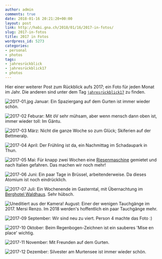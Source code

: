 ```yaml
---
author: admin
comments: true
date: 2018-01-16 20:21:20+00:00
layout: post
link: http://habi.gna.ch/2018/01/16/2017-in-fotos/
slug: 2017-in-fotos
title: 2017 in Fotos
wordpress_id: 5273
categories:
- personal
- photos
tags:
- jahresrückblick
- jahresrückblick17
- photos
---
```


Hier einer weiterer Post zum Rückblick aufs 2017; ein Foto für jeden Monat im Jahr.
Die anderen sind unter dem Tag [`jahresrückblick17`](http://habi.gna.ch/tag/jahresruckblick17) zu finden.

![2017-01.jpg](http://habi.gna.ch/wp-content/uploads/2018/01/2017-01.jpg)
Januar: Ein Spaziergang auf dem Gurten ist immer wieder schön.

![2017-02](http://habi.gna.ch/wp-content/uploads/2018/01/2017-02.jpg)
Feburar: Mit öV sehr mühsam, aber wenn mensch dann oben ist, immer wieder toll: Im Gäntu.

![2017-03](http://habi.gna.ch/wp-content/uploads/2018/01/2017-03.jpg)
März: Nicht die ganze Woche so zum Glück; Skiferien auf der Bettmeralp.

![2017-04](http://habi.gna.ch/wp-content/uploads/2018/01/2017-04.jpg)
April: Der Frühling ist da, ein Nachmittag im Schadaupark in Thun.

![2017-05](http://habi.gna.ch/wp-content/uploads/2018/01/2017-05.jpg)
Mai: Für knapp zwei Wochen eine [Riesenmaschine](https://mycamper.ch/en/camper/details/258/Hymer_B614_SL) gemietet und nach Italien gefahren. Das machen wir noch mehr!

![2017-06](http://habi.gna.ch/wp-content/uploads/2018/01/2017-06.jpg)
Juni: Ein paar Tage in Brüssel, arbeitenderweise. Da dieses Atomium ist noch eindrücklich.

![2017-07](http://habi.gna.ch/wp-content/uploads/2018/01/2017-07.jpg)
Juli: Ein Wochenende im Gasterntal, mit Übernachtung im [Berghotel Waldhaus](http://www.kandersteg.ch/de/s/berghuetten-gasterntal). Sehr hübsch.

![Uneditiert aus der Kamera!](http://habi.gna.ch/wp-content/uploads/2018/01/2017-08.jpg)
August: Einer der wenigen Tauchgänge im 2017. Mersi Renzo. Im 2018 werden's hoffentlich ein paar Tauchgänge mehr.

![2017-09](http://habi.gna.ch/wp-content/uploads/2018/01/2017-09.jpg)
September: Wir sind neu zu viert. Person 4 machte das Foto :)

![2017-10](http://habi.gna.ch/wp-content/uploads/2018/01/2017-10.jpg)
Oktober: Beim Regenbogen-Zeichnen ist ein sauberes 'Mise en place' wichtig.

![2017-11](http://habi.gna.ch/wp-content/uploads/2018/01/2017-11.jpg)
November: Mit Freunden auf dem Gurten.

![2017-12](http://habi.gna.ch/wp-content/uploads/2018/01/2017-12.jpg)
Dezember: Silvester am Murtensee ist immer wieder schön.
